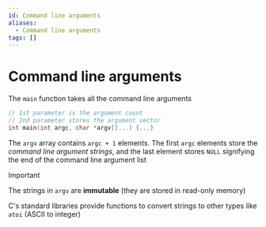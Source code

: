 ```yaml
---
id: Command line arguments
aliases:
  - Command line arguments
tags: []
---
```


# Command line arguments

The `main` function takes all the command line arguments

```c
// 1st parameter is the argument count
// 2nd parameter stores the argument vector
int main(int argc, char *argv[]...) {...}
```

The `argv` array contains `argc + 1` elements. The first `argc` elements store the _command line argument strings_, and the last element stores `NULL` signifying the end of the command line argument list

> [!IMPORTANT]
> The strings in `argv` are **immutable** (they are stored in read-only memory)

C's standard libraries provide functions to convert strings to other types like `atoi` (ASCII to integer)
